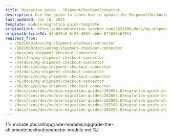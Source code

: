 ```yaml
---
title: Migration guide - ShipmentCheckoutConnector
description: Use the guide to learn how to update the ShipmentCheckoutConnector module to a newer version.
last_updated: Jun 16, 2021
template: module-migration-guide-template
originalLink: https://documentation.spryker.com/2021080/docs/mg-shipment-checkout-connector
originalArticleId: dfb849a9-6f08-4091-ab6d-87f097eb7811
redirect_from:
  - /2021080/docs/mg-shipment-checkout-connector
  - /2021080/docs/en/mg-shipment-checkout-connector
  - /docs/mg-shipment-checkout-connector
  - /docs/en/mg-shipment-checkout-connector
  - /v4/docs/mg-shipment-checkout-connector
  - /v4/docs/en/mg-shipment-checkout-connector
  - /v5/docs/mg-shipment-checkout-connector
  - /v5/docs/en/mg-shipment-checkout-connector
  - /v6/docs/mg-shipment-checkout-connector
  - /v6/docs/en/mg-shipment-checkout-connector
  - /docs/scos/dev/module-migration-guides/202001.0/migration-guide-shipmentcheckoutconnector.html
  - /docs/scos/dev/module-migration-guides/202005.0/migration-guide-shipmentcheckoutconnector.html
  - /docs/scos/dev/module-migration-guides/202009.0/migration-guide-shipmentcheckoutconnector.html
  - /docs/scos/dev/module-migration-guides/202108.0/migration-guide-shipmentcheckoutconnector.html
  - /docs/scos/dev/module-migration-guides/202204.0/migration-guide-shipmentcheckoutconnector.html
---
```


{% include pbc/all/upgrade-modules/upgrade-the-shipmentcheckoutconnector-module.md %} <!-- To edit, see /_includes/pbc/all/upgrade-modules/upgrade-the-shipmentcheckoutconnector-module.md -->
